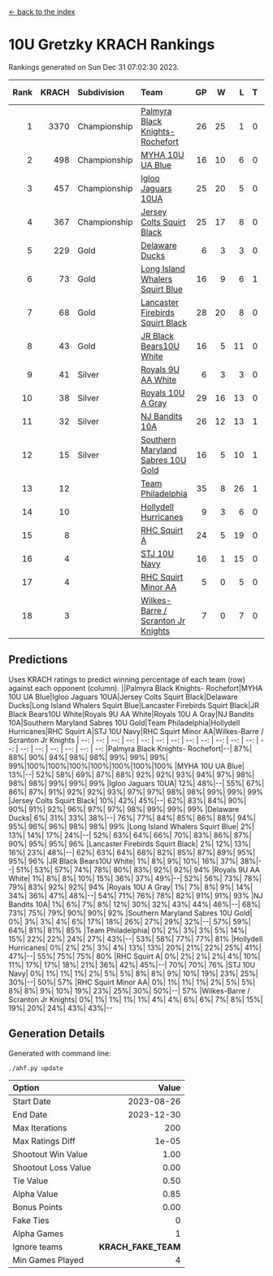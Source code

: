 [<- back to the index](readme.md)
# 10U Gretzky KRACH Rankings
Rankings generated on Sun Dec 31 07:02:30 2023.

Rank|KRACH|Subdivision|Team|GP|W|L|T|OTW|OTL|SoS|Exp Wins|Win Diff
---:|---:|:---|:---|---:|---:|---:|---:|---:|---:|---:|---:|---:
1|3370|Championship|[Palmyra Black Knights- Rochefort](https://gamesheetstats.com/seasons/3659/teams/140260/schedule)|26|25|1|0|0|1|160|25.8|-0.0
2|498|Championship|[MYHA 10U UA Blue](https://gamesheetstats.com/seasons/3659/teams/140258/schedule)|16|10|6|0|0|0|929|10.8|-0.0
3|457|Championship|[Igloo Jaguars 10UA](https://gamesheetstats.com/seasons/3659/teams/140253/schedule)|25|20|5|0|0|1|261|20.8|-0.0
4|367|Championship|[Jersey Colts Squirt Black](https://gamesheetstats.com/seasons/3659/teams/140254/schedule)|25|17|8|0|1|2|735|17.8|-0.0
5|229|Gold|[Delaware Ducks](https://gamesheetstats.com/seasons/3659/teams/140218/schedule)|6|3|3|0|0|0|1458|3.8|-0.0
6|73|Gold|[Long Island Whalers Squirt Blue](https://gamesheetstats.com/seasons/3659/teams/140257/schedule)|16|9|6|1|0|0|459|10.4|0.0
7|68|Gold|[Lancaster Firebirds Squirt Black](https://gamesheetstats.com/seasons/3659/teams/140256/schedule)|28|20|8|0|2|1|173|20.9|0.0
8|43|Gold|[JR Black Bears10U White](https://gamesheetstats.com/seasons/3659/teams/140255/schedule)|16|5|11|0|1|1|744|5.9|0.0
9|41|Silver|[Royals 9U AA White](https://gamesheetstats.com/seasons/3659/teams/140225/schedule)|6|3|3|0|0|0|117|3.9|0.0
10|38|Silver|[Royals 10U A Gray](https://gamesheetstats.com/seasons/3659/teams/140262/schedule)|29|16|13|0|1|2|203|16.9|0.0
11|32|Silver|[NJ Bandits 10A](https://gamesheetstats.com/seasons/3659/teams/140259/schedule)|26|12|13|1|0|1|121|13.4|0.0
12|15|Silver|[Southern Maryland Sabres 10U Gold](https://gamesheetstats.com/seasons/3659/teams/140263/schedule)|16|5|10|1|2|0|77|6.4|0.0
13|12||[Team Philadelphia](https://gamesheetstats.com/seasons/3659/teams/140265/schedule)|35|8|26|1|0|2|477|9.4|0.0
14|10||[Hollydell Hurricanes](https://gamesheetstats.com/seasons/3659/teams/140220/schedule)|9|3|6|0|0|0|104|3.9|0.0
15|8||[RHC Squirt A](https://gamesheetstats.com/seasons/3659/teams/140261/schedule)|24|5|19|0|2|0|96|5.9|0.0
16|4||[STJ 10U Navy](https://gamesheetstats.com/seasons/3659/teams/140264/schedule)|16|1|15|0|0|0|671|1.9|0.0
17|4||[RHC Squirt Minor AA](https://gamesheetstats.com/seasons/3659/teams/140224/schedule)|5|0|5|0|0|0|154|0.9|0.0
18|3||[Wilkes-Barre / Scranton Jr Knights](https://gamesheetstats.com/seasons/3659/teams/140228/schedule)|7|0|7|0|0|0|871|0.9|0.0

## Predictions
Uses KRACH ratings to predict winning percentage of each team (row) against each opponent (column).
||Palmyra Black Knights- Rochefort|MYHA 10U UA Blue|Igloo Jaguars 10UA|Jersey Colts Squirt Black|Delaware Ducks|Long Island Whalers Squirt Blue|Lancaster Firebirds Squirt Black|JR Black Bears10U White|Royals 9U AA White|Royals 10U A Gray|NJ Bandits 10A|Southern Maryland Sabres 10U Gold|Team Philadelphia|Hollydell Hurricanes|RHC Squirt A|STJ 10U Navy|RHC Squirt Minor AA|Wilkes-Barre / Scranton Jr Knights
| --: | --: | --: | --: | --: | --: | --: | --: | --: | --: | --: | --: | --: | --: | --: | --: | --: | --: | --: 
|Palmyra Black Knights- Rochefort|--| 87%| 88%| 90%| 94%| 98%| 98%| 99%| 99%| 99%| 99%|100%|100%|100%|100%|100%|100%|100%
|MYHA 10U UA Blue| 13%|--| 52%| 58%| 69%| 87%| 88%| 92%| 92%| 93%| 94%| 97%| 98%| 98%| 98%| 99%| 99%| 99%
|Igloo Jaguars 10UA| 12%| 48%|--| 55%| 67%| 86%| 87%| 91%| 92%| 92%| 93%| 97%| 97%| 98%| 98%| 99%| 99%| 99%
|Jersey Colts Squirt Black| 10%| 42%| 45%|--| 62%| 83%| 84%| 90%| 90%| 91%| 92%| 96%| 97%| 97%| 98%| 99%| 99%| 99%
|Delaware Ducks|  6%| 31%| 33%| 38%|--| 76%| 77%| 84%| 85%| 86%| 88%| 94%| 95%| 96%| 96%| 98%| 98%| 99%
|Long Island Whalers Squirt Blue|  2%| 13%| 14%| 17%| 24%|--| 52%| 63%| 64%| 66%| 70%| 83%| 86%| 87%| 90%| 95%| 95%| 96%
|Lancaster Firebirds Squirt Black|  2%| 12%| 13%| 16%| 23%| 48%|--| 62%| 63%| 64%| 68%| 82%| 85%| 87%| 89%| 95%| 95%| 96%
|JR Black Bears10U White|  1%|  8%|  9%| 10%| 16%| 37%| 38%|--| 51%| 53%| 57%| 74%| 78%| 80%| 83%| 92%| 92%| 94%
|Royals 9U AA White|  1%|  8%|  8%| 10%| 15%| 36%| 37%| 49%|--| 52%| 56%| 73%| 78%| 79%| 83%| 92%| 92%| 94%
|Royals 10U A Gray|  1%|  7%|  8%|  9%| 14%| 34%| 36%| 47%| 48%|--| 54%| 71%| 76%| 78%| 82%| 91%| 91%| 93%
|NJ Bandits 10A|  1%|  6%|  7%|  8%| 12%| 30%| 32%| 43%| 44%| 46%|--| 68%| 73%| 75%| 79%| 90%| 90%| 92%
|Southern Maryland Sabres 10U Gold|  0%|  3%|  3%|  4%|  6%| 17%| 18%| 26%| 27%| 29%| 32%|--| 57%| 59%| 64%| 81%| 81%| 85%
|Team Philadelphia|  0%|  2%|  3%|  3%|  5%| 14%| 15%| 22%| 22%| 24%| 27%| 43%|--| 53%| 58%| 77%| 77%| 81%
|Hollydell Hurricanes|  0%|  2%|  2%|  3%|  4%| 13%| 13%| 20%| 21%| 22%| 25%| 41%| 47%|--| 55%| 75%| 75%| 80%
|RHC Squirt A|  0%|  2%|  2%|  2%|  4%| 10%| 11%| 17%| 17%| 18%| 21%| 36%| 42%| 45%|--| 70%| 70%| 76%
|STJ 10U Navy|  0%|  1%|  1%|  1%|  2%|  5%|  5%|  8%|  8%|  9%| 10%| 19%| 23%| 25%| 30%|--| 50%| 57%
|RHC Squirt Minor AA|  0%|  1%|  1%|  1%|  2%|  5%|  5%|  8%|  8%|  9%| 10%| 19%| 23%| 25%| 30%| 50%|--| 57%
|Wilkes-Barre / Scranton Jr Knights|  0%|  1%|  1%|  1%|  1%|  4%|  4%|  6%|  6%|  7%|  8%| 15%| 19%| 20%| 24%| 43%| 43%|--

## Generation Details

Generated with command line:
```
./ahf.py update
```

| Option | Value |
| :----- | ----: |
| Start Date | 2023-08-26 |
| End Date | 2023-12-30 |
| Max Iterations | 200 |
| Max Ratings Diff | 1e-05 |
| Shootout Win Value | 1.00 |
| Shootout Loss Value | 0.00 |
| Tie Value | 0.50 |
| Alpha Value | 0.85 |
| Bonus Points | 0.00 |
| Fake Ties | 0 |
| Alpha Games | 1 |
| Ignore teams | __KRACH_FAKE_TEAM__ |
| Min Games Played | 4 |

